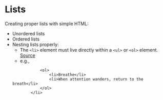 # Lists

Creating proper lists with simple HTML:

- Unordered lists
- Ordered lists
- Nesting lists properly: 
    - The `<li>` element must live directly within a `<ul>` or `<ol>` element. [Source](https://learn.shayhowe.com/html-css/creating-lists/#nested-lists)
    - e.g., 
    ```<li>Meditate
                <ol>
                    <li>Breathe</li>
                    <li>When attention wanders, return to the breath</li>
                </ol>
            </li>
    ```